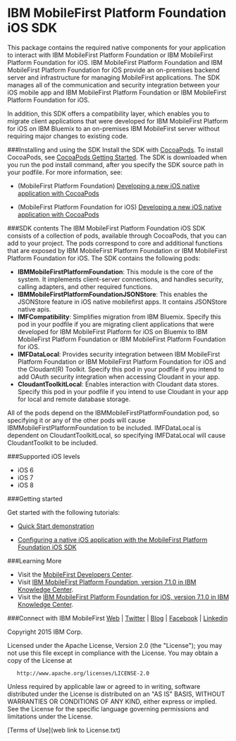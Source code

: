 IBM MobileFirst Platform Foundation iOS SDK
===

This package contains the required native components for your application to interact with IBM
MobileFirst Platform Foundation or IBM MobileFirst Platform Foundation for iOS. IBM MobileFirst Platform Foundation and IBM MobileFirst Platform Foundation for iOS provide an on-premises backend server and infrastructure
for managing MobileFirst applications. The SDK manages all of the communication and security integration between your iOS mobile app and IBM MobileFirst Platform Foundation or IBM MobileFirst Platform Foundation for iOS.

In addition, this SDK offers a compatibility layer, which enables you to migrate client applications that were developed for IBM MobileFirst Platform for iOS on IBM Bluemix to an on-premises IBM
MobileFirst server without requiring major changes to existing code. 


###Installing and using the SDK
Install the SDK with [CocoaPods](http://cocoapods.org/).  To install CocoaPods, see [CocoaPods Getting Started](http://guides.cocoapods.org/using/getting-started.html#getting-started). 
The SDK is downloaded when you run the pod install command, after you specify the SDK source path in your podfile.
For more information, see:
- (MobileFirst Platform Foundation) [Developing a new iOS native application with CocoaPods ](http://www.ibm.com/support/knowledgecenter/SSHS8R_7.1.0/com.ibm.worklight.dev.doc/dev/t_dev_new_w_cocoapods.html)

- (MobileFirst Platform Foundation for iOS) [Developing a new iOS native application with CocoaPods ](http://www.ibm.com/support/knowledgecenter/SSHSCD_7.1.0/com.ibm.worklight.dev.doc/dev/t_dev_new_w_cocoapods.html)

###SDK contents
The IBM MobileFirst Platform Foundation iOS SDK consists of a collection of pods, available through CocoaPods, that you can add to your project.
The pods correspond to core and additional functions that are exposed by IBM MobileFirst Platform Foundation or 
IBM MobileFirst Platform Foundation for iOS.  The SDK contains the following pods:

- **IBMMobileFirstPlatformFoundation**: This module is the core of the system. It implements client-server connections, and handles security, calling adapters, and other required functions.
- **IBMMobileFirstPlatformFoundationJSONStore**: This enables the JSONStore feature in iOS native mobilefirst apps. It contains JSONStore native apis. 
- **IMFCompatibility**: Simplifies migration from IBM Bluemix. Specify this pod in your podfile if you are migrating client applications that were developed for IBM MobileFirst Platform for iOS on Bluemix to IBM MobileFirst Platform Foundation or IBM MobileFirst Platform Foundation for iOS. 
- **IMFDataLocal**:  Provides security integration between IBM MobileFirst Platform Foundation or IBM MobileFirst Platform Foundation for iOS and the Cloudant(R) Toolkit. Specify this pod in your podfile if you intend to add OAuth security integration when accessing Cloudant in your app.
- **CloudantToolkitLocal**: Enables interaction with Cloudant data stores. Specify this pod in your podfile if you intend to use Cloudant in your app for local and remote database storage. 

All of the pods depend on the IBMMobileFirstPlatformFoundation pod, so specifying it or any of the other pods will cause IBMMobileFirstPlatformFoundation to be included. IMFDataLocal is dependent on CloudantToolkitLocal, 
so specifying IMFDataLocal will cause CloudantToolkit to be included.


###Supported iOS levels
- iOS 6
- iOS 7
- iOS 8

###Getting started 

Get started with the following tutorials: 

- [Quick Start demonstration](https://developer.ibm.com/mobilefirstplatform/documentation/getting-started-7-1/foundation/native-ios/quick-start-demonstration/)

- [Configuring a native iOS application with the MobileFirst Platform Foundation iOS SDK](https://developer.ibm.com/mobilefirstplatform/documentation/getting-started-7-1/foundation/hello-world/configuring-a-native-ios-with-the-mfp-sdk/)


###Learning More
   * Visit the [MobileFirst Developers Center](https://developer.ibm.com/mobilefirstplatform/).
   * Visit [IBM MobileFirst Platform Foundation, version 7.1.0 in IBM Knowledge Center](http://www.ibm.com/support/knowledgecenter/SSHS8R_7.1.0/wl_welcome.html).
   * Visit the [IBM MobileFirst Platform Foundation for iOS, version 7.1.0 in IBM Knowledge Center](http://www.ibm.com/support/knowledgecenter/SSHSCD_7.1.0/wl_welcome.html).

###Connect with IBM MobileFirst
[Web](http://www.ibm.com/mobilefirst) |
[Twitter](http://twitter.com/ibmmobile/) |
[Blog](http://asmarterplanet.com/mobile-enterprise) |
[Facebook](http://www.facebook.com/ibmMobile/) |
[Linkedin](http://www.linkedin.com/groups/IBM-Mobile-4579117/about)


Copyright 2015 IBM Corp.

   Licensed under the Apache License, Version 2.0 (the "License");
   you may not use this file except in compliance with the License.
   You may obtain a copy of the License at

       http://www.apache.org/licenses/LICENSE-2.0

   Unless required by applicable law or agreed to in writing, software
   distributed under the License is distributed on an "AS IS" BASIS,
   WITHOUT WARRANTIES OR CONDITIONS OF ANY KIND, either express or implied.
   See the License for the specific language governing permissions and
   limitations under the License.

[Terms of Use](web link to License.txt)
